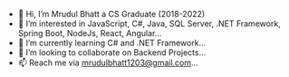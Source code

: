 - 👋 Hi, I’m Mrudul Bhatt a CS Graduate (2018-2022)
- 👀 I’m interested in JavaScript, C#, Java, SQL Server, .NET Framework, Spring Boot, NodeJs, React, Angular...
- 🌱 I’m currently learning C# and .NET Framework...
- 💞️ I’m looking to collaborate on Backend Projects...
- 📫 Reach me via mrudulbhatt1203@gmail.com...

<!---
Mrudul-Bhatt/Mrudul-Bhatt is a ✨ special ✨ repository because its `README.md` (this file) appears on your GitHub profile.
You can click the Preview link to take a look at your changes.
--->
